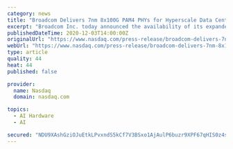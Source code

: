 ```yaml
---
category: news
title: "Broadcom Delivers 7nm 8x100G PAM4 PHYs for Hyperscale Data Center and AI Networks"
excerpt: "Broadcom Inc. today announced the availability of its expanded portfolio of high-performance 7 nm 800 G PAM-4 PHY devices for data center, cloud and AI networks. The portfolio includes a new family of 800 G optical PHY devices,"
publishedDateTime: 2020-12-03T14:00:00Z
originalUrl: "https://www.nasdaq.com/press-release/broadcom-delivers-7nm-8x100g-pam4-phys-for-hyperscale-data-center-and-ai-networks"
webUrl: "https://www.nasdaq.com/press-release/broadcom-delivers-7nm-8x100g-pam4-phys-for-hyperscale-data-center-and-ai-networks"
type: article
quality: 44
heat: 44
published: false

provider:
  name: Nasdaq
  domain: nasdaq.com

topics:
  - AI Hardware
  - AI

secured: "NDU9XAshGziOJuEtkLPvxndS5kCf7V3BSxo1AjAulP6buzr9XPF67qHIS0z4sGklqbrWcRIgXVNF6AaP0iz9yCpqJS1mhn+lODAvTTBLDU0A5F6SJmaVBQqXhMR2edLYktOfNa7Vg/6Gmrk+ibNwl3s87miXi2RRq13RF/nfWeS09yQIc9gvbkgTrgW5DcoGqMZQbOyPj42lzuO4nqRljUTC1OpvMeQXlRYh0CV8eP9ds5gYlYIk0Iy6Dtg5UOddBtRRMJhEu6na1YtQv9jKq3QvewmzqwV1UbBGBOyegrpODExLuHB7zy+suKezVkTa7hXfZbjyVkUwc5+3ufjmpCzyA7BbwOiBTenJgCCiqvk=;NwoMHQ3czdXyQ6xXiPje5w=="
---
```


